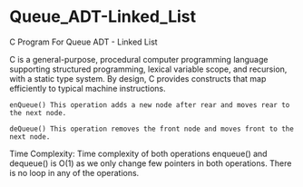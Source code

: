 # Queue_ADT-Linked_List
C Program For Queue ADT - Linked List

C is a general-purpose, procedural computer programming language supporting structured programming, lexical variable scope, and recursion, with a static type system. By design, C provides constructs that map efficiently to typical machine instructions.



    enQueue() This operation adds a new node after rear and moves rear to the next node.

    deQueue() This operation removes the front node and moves front to the next node.
    
Time Complexity: Time complexity of both operations enqueue() and dequeue() is O(1) as we only change few pointers in both operations. There is no loop in any of the operations.
